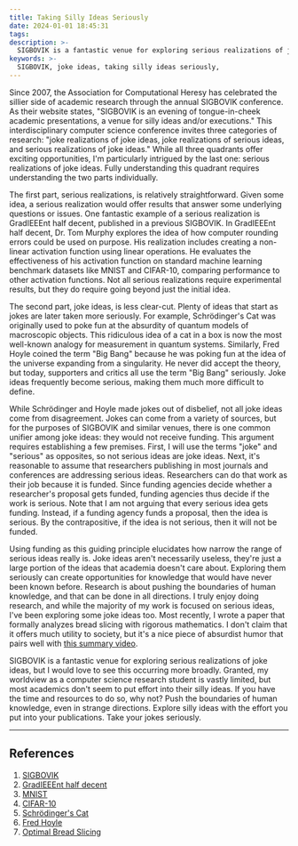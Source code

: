 ```yaml
---
title: Taking Silly Ideas Seriously
date: 2024-01-01 18:45:31
tags:
description: >-
  SIGBOVIK is a fantastic venue for exploring serious realizations of joke ideas, but I would love to see this occurring more broadly. Granted, my worldview as a computer science research student is vastly limited, but most academics don't care to put effort into their silly ideas. If you have the time and resources to do so, why not? Push the boundaries of human knowledge, even in strange directions. Explore silly ideas with the effort you put into your publications. Take your jokes seriously.
keywords: >-
  SIGBOVIK, joke ideas, taking silly ideas seriously, 
---
```


Since 2007, the Association for Computational Heresy has celebrated the sillier side of academic research through the annual SIGBOVIK conference. As their website states, "SIGBOVIK is an evening of tongue-in-cheek academic presentations, a venue for silly ideas and/or executions." This interdisciplinary computer science conference invites three categories of research: "joke realizations of joke ideas, joke realizations of serious ideas, and serious realizations of joke ideas." While all three quadrants offer exciting opportunities, I'm particularly intrigued by the last one: serious realizations of joke ideas. Fully understanding this quadrant requires understanding the two parts individually.

The first part, serious realizations, is relatively straightforward. Given some idea, a serious realization would offer results that answer some underlying questions or issues. One fantastic example of a serious realization is GradIEEEnt half decent, published in a previous SIGBOVIK. In GradIEEEnt half decent, Dr. Tom Murphy explores the idea of how computer rounding errors could be used on purpose. His realization includes creating a non-linear activation function using linear operations. He evaluates the effectiveness of his activation function on standard machine learning benchmark datasets like MNIST and CIFAR-10, comparing performance to other activation functions. Not all serious realizations require experimental results, but they do require going beyond just the initial idea.

The second part, joke ideas, is less clear-cut. Plenty of ideas that start as jokes are later taken more seriously. For example, Schrödinger's Cat was originally used to poke fun at the absurdity of quantum models of macroscopic objects. This ridiculous idea of a cat in a box is now the most well-known analogy for measurement in quantum systems. Similarly, Fred Hoyle coined the term "Big Bang" because he was poking fun at the idea of the universe expanding from a singularity. He never did accept the theory, but today, supporters and critics all use the term "Big Bang" seriously. Joke ideas frequently become serious, making them much more difficult to define.

While Schrödinger and Hoyle made jokes out of disbelief, not all joke ideas come from disagreement. Jokes can come from a variety of sources, but for the purposes of SIGBOVIK and similar venues, there is one common unifier among joke ideas: they would not receive funding. This argument requires establishing a few premises. First, I will use the terms "joke" and "serious" as opposites, so not serious ideas are joke ideas. Next, it's reasonable to assume that researchers publishing in most journals and conferences are addressing serious ideas. Researchers can do that work as their job because it is funded. Since funding agencies decide whether a researcher's proposal gets funded, funding agencies thus decide if the work is serious. Note that I am not arguing that every serious idea gets funding. Instead, if a funding agency funds a proposal, then the idea is serious. By the contrapositive, if the idea is not serious, then it will not be funded.

Using funding as this guiding principle elucidates how narrow the range of serious ideas really is. Joke ideas aren't necessarily useless, they're just a large portion of the ideas that academia doesn't care about. Exploring them seriously can create opportunities for knowledge that would have never been known before. Research is about pushing the boundaries of human knowledge, and that can be done in all directions. I truly enjoy doing research, and while the majority of my work is focused on serious ideas, I've been exploring some joke ideas too. Most recently, I wrote a paper that formally analyzes bread slicing with rigorous mathematics. I don't claim that it offers much utility to society, but it's a nice piece of absurdist humor that pairs well with [this summary video](https://youtu.be/R6SYxpiGGJ0?si=PetWIvfnnBJfoWIo). 

SIGBOVIK is a fantastic venue for exploring serious realizations of joke ideas, but I would love to see this occurring more broadly. Granted, my worldview as a computer science research student is vastly limited, but most academics don't seem to put effort into their silly ideas. If you have the time and resources to do so, why not? Push the boundaries of human knowledge, even in strange directions. Explore silly ideas with the effort you put into your publications. Take your jokes seriously.

---

## References

1. [SIGBOVIK](http://sigbovik.org/)
2. [GradIEEEnt half decent](http://tom7.org/grad/murphy2023grad.pdf)
3. [MNIST](http://yann.lecun.com/exdb/mnist/)
4. [CIFAR-10](https://www.cs.toronto.edu/~kriz/cifar.html)
5. [Schrödinger's Cat](https://en.wikipedia.org/wiki/Schrödinger%27s_cat)
6. [Fred Hoyle](https://en.wikipedia.org/wiki/Fred_Hoyle)
7. [Optimal Bread Slicing](/projects/optimal_slicing.pdf)
